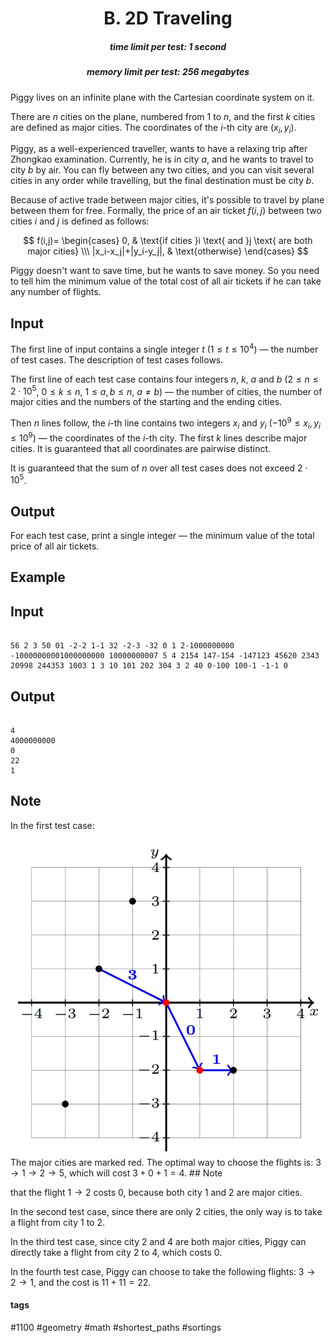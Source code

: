 <h1 style='text-align: center;'> B. 2D Traveling</h1>

<h5 style='text-align: center;'>time limit per test: 1 second</h5>
<h5 style='text-align: center;'>memory limit per test: 256 megabytes</h5>

Piggy lives on an infinite plane with the Cartesian coordinate system on it.

There are $n$ cities on the plane, numbered from $1$ to $n$, and the first $k$ cities are defined as major cities. The coordinates of the $i$-th city are $(x_i,y_i)$.

Piggy, as a well-experienced traveller, wants to have a relaxing trip after Zhongkao examination. Currently, he is in city $a$, and he wants to travel to city $b$ by air. You can fly between any two cities, and you can visit several cities in any order while travelling, but the final destination must be city $b$.

Because of active trade between major cities, it's possible to travel by plane between them for free. Formally, the price of an air ticket $f(i,j)$ between two cities $i$ and $j$ is defined as follows:

$$ f(i,j)= \begin{cases} 0, & \text{if cities }i \text{ and }j \text{ are both major cities} \\\ |x_i-x_j|+|y_i-y_j|, & \text{otherwise} \end{cases} $$

Piggy doesn't want to save time, but he wants to save money. So you need to tell him the minimum value of the total cost of all air tickets if he can take any number of flights.

## Input

The first line of input contains a single integer $t$ ($1\le t\le 10^4$) — the number of test cases. The description of test cases follows.

The first line of each test case contains four integers $n$, $k$, $a$ and $b$ ($2\le n\le 2\cdot 10^5$, $0\le k\le n$, $1\le a,b\le n$, $a\ne b$) — the number of cities, the number of major cities and the numbers of the starting and the ending cities.

Then $n$ lines follow, the $i$-th line contains two integers $x_i$ and $y_i$ ($-10^9\le x_i,y_i\le 10^9$) — the coordinates of the $i$-th city. The first $k$ lines describe major cities. It is guaranteed that all coordinates are pairwise distinct.

It is guaranteed that the sum of $n$ over all test cases does not exceed $2\cdot 10^5$.

## Output

For each test case, print a single integer — the minimum value of the total price of all air tickets.

## Example

## Input


```

56 2 3 50 01 -2-2 1-1 32 -2-3 -32 0 1 2-1000000000 -10000000001000000000 10000000007 5 4 2154 147-154 -147123 45620 2343 20998 244353 1003 1 3 10 101 202 304 3 2 40 0-100 100-1 -1-1 0
```
## Output


```

4
4000000000
0
22
1

```
## Note

In the first test case:

 ![](images/98745192b645db8f3ec3d4e4395e1d16b1a41011.png) The major cities are marked red. The optimal way to choose the flights is: $3\rightarrow 1 \rightarrow 2 \rightarrow 5$, which will cost $3+0+1=4$. ## Note

 that the flight $1\rightarrow 2$ costs $0$, because both city $1$ and $2$ are major cities.

In the second test case, since there are only $2$ cities, the only way is to take a flight from city $1$ to $2$.

In the third test case, since city $2$ and $4$ are both major cities, Piggy can directly take a flight from city $2$ to $4$, which costs $0$.

In the fourth test case, Piggy can choose to take the following flights: $3\rightarrow 2\rightarrow 1$, and the cost is $11+11=22$.



#### tags 

#1100 #geometry #math #shortest_paths #sortings 